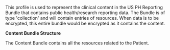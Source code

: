 This profile is used to represent the clinical content in the US PH Reporting Bundle that contains public health/research reporting data. The Bundle is of type 'collection' and will contain entries of resources. When data is to be encrypted, this entire bundle would be encrypted as it contains the content.

**Content Bundle Structure**

The Content Bundle contains all the resources related to the Patient.